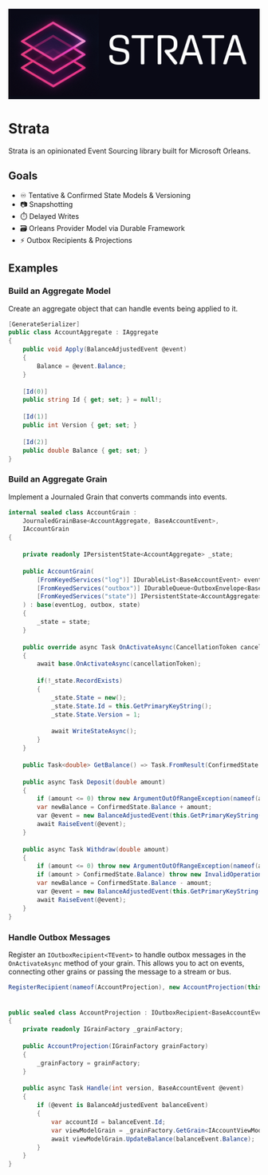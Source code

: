 ![Strata Logo](img/strata-logo.png)

# Strata

Strata is an opinionated Event Sourcing library built for Microsoft Orleans.

## Goals

- ♾️ Tentative & Confirmed State Models & Versioning
- 📷 Snapshotting
- ⏱️ Delayed Writes
- 🗃️ Orleans Provider Model via Durable Framework
- ⚡ Outbox Recipients & Projections

## Examples

### Build an Aggregate Model

Create an aggregate object that can handle events being applied to it.

```csharp
[GenerateSerializer]
public class AccountAggregate : IAggregate
{
    public void Apply(BalanceAdjustedEvent @event)
    {
        Balance = @event.Balance;
    }

    [Id(0)]
    public string Id { get; set; } = null!;

    [Id(1)]
    public int Version { get; set; }

    [Id(2)]
    public double Balance { get; set; }
}
```

### Build an Aggregate Grain

Implement a Journaled Grain that converts commands into events.


```csharp
internal sealed class AccountGrain : 
    JournaledGrainBase<AccountAggregate, BaseAccountEvent>, 
    IAccountGrain
{

    private readonly IPersistentState<AccountAggregate> _state;

    public AccountGrain(
        [FromKeyedServices("log")] IDurableList<BaseAccountEvent> eventLog,
        [FromKeyedServices("outbox")] IDurableQueue<OutboxEnvelope<BaseAccountEvent>> outbox,
        [FromKeyedServices("state")] IPersistentState<AccountAggregate> state
    ) : base(eventLog, outbox, state)
    {
        _state = state;
    }

    public override async Task OnActivateAsync(CancellationToken cancellationToken)
    {
        await base.OnActivateAsync(cancellationToken);
    
        if(!_state.RecordExists)
        {
            _state.State = new();
            _state.State.Id = this.GetPrimaryKeyString();
            _state.State.Version = 1;

            await WriteStateAsync();
        }
    }

    public Task<double> GetBalance() => Task.FromResult(ConfirmedState.Balance);

    public async Task Deposit(double amount)
    {
        if (amount <= 0) throw new ArgumentOutOfRangeException(nameof(amount), "Deposit amount must be positive.");
        var newBalance = ConfirmedState.Balance + amount;
        var @event = new BalanceAdjustedEvent(this.GetPrimaryKeyString()) { Balance = newBalance };
        await RaiseEvent(@event);
    }

    public async Task Withdraw(double amount)
    {
        if (amount <= 0) throw new ArgumentOutOfRangeException(nameof(amount), "Withdrawal amount must be positive.");
        if (amount > ConfirmedState.Balance) throw new InvalidOperationException("Insufficient funds for withdrawal.");
        var newBalance = ConfirmedState.Balance - amount;
        var @event = new BalanceAdjustedEvent(this.GetPrimaryKeyString()) { Balance = newBalance };
        await RaiseEvent(@event);
    }
}
```

### Handle Outbox Messages

Register an `IOutboxRecipient<TEvent>` to handle outbox messages in the `OnActivateAsync` method of your grain. This allows you to act on events, connecting other grains or passing the message to a stream or bus.

```csharp
RegisterRecipient(nameof(AccountProjection), new AccountProjection(this.GrainFactory));


public sealed class AccountProjection : IOutboxRecipient<BaseAccountEvent>
{
    private readonly IGrainFactory _grainFactory;

    public AccountProjection(IGrainFactory grainFactory)
    {
        _grainFactory = grainFactory;
    }

    public async Task Handle(int version, BaseAccountEvent @event)
    {
        if (@event is BalanceAdjustedEvent balanceEvent)
        {
            var accountId = balanceEvent.Id;
            var viewModelGrain = _grainFactory.GetGrain<IAccountViewModelGrain>(accountId);
            await viewModelGrain.UpdateBalance(balanceEvent.Balance);
        }
    }
}
```